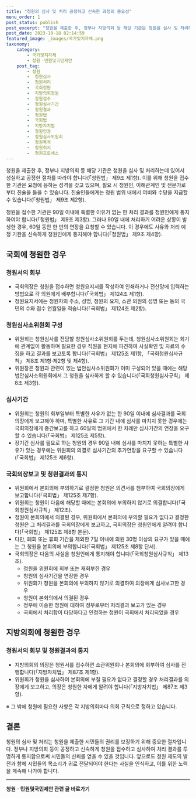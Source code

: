 ```yaml
---
title: "청원의 심사 및 처리 공정하고 신속한 과정의 중요성"
menu_order: 1
post_status: publish
post_excerpt: "청원을 제출한 후, 정부나 지방의회 등 해당 기관은 청원을 심사 및 처리하는데 있어서 성실하고 공정한 절차를 따라야 합니다(「청원법」 제9조 제1항). 이를 위해 청원을 접수한 기관은 요청에 응하는 성격을 갖고 있으며, 필요 시 청원인, 이해관계인 및 전문가로부터 진술을 들을 수 있습니다. 진술인들에게는 청원 범위 내에서 여비와 수당을 지급할 수 있습니다(「청원법」 제9조 제2항)."
post_date: 2023-10-18 02:14:59
featured_image: _images/국가및지자체.png
taxonomy:
    category:
        - 국가및지자체
        - 청원ㆍ민원및국민제안
    post_tag:
        - 청원
        -  청원심사
        -  청원처리
        -  국회청원
        -  지방의회청원
        -  청원접수
        -  청원심사기간
        -  청원결과
        -  청원법
        -  국회법
        -  지방자치법
        -  청원인권
        -  청원심사위원회
        -  청원목적
        -  청원취지
        -  청원프로세스
---
```



청원을 제출한 후, 정부나 지방의회 등 해당 기관은 청원을 심사 및 처리하는데 있어서 성실하고 공정한 절차를 따라야 합니다(「청원법」 제9조 제1항). 이를 위해 청원을 접수한 기관은 요청에 응하는 성격을 갖고 있으며, 필요 시 청원인, 이해관계인 및 전문가로부터 진술을 들을 수 있습니다. 진술인들에게는 청원 범위 내에서 여비와 수당을 지급할 수 있습니다(「청원법」 제9조 제2항).

청원을 접수한 기관은 90일 이내에 특별한 이유가 없는 한 처리 결과를 청원인에게 통지하여야 합니다(「청원법」 제9조 제3항). 그러나 90일 내에 처리하기 어려운 상황이 발생한 경우, 60일 동안 한 번의 연장을 요청할 수 있습니다. 이 경우에도 사유와 처리 예정 기한을 신속하게 청원인에게 통지해야 합니다(「청원법」 제9조 제4항).

## 국회에 청원한 경우

### 청원서의 회부
- 국회의장은 청원을 접수하면 청원요지서를 작성하여 인쇄하거나 전산망에 입력하는 방법으로 각 의원에게 배부합니다(「국회법」 제124조 제1항).
- 청원요지서에는 청원자의 주소, 성명, 청원의 요지, 소관 의원의 성명 또는 동의 국민의 수와 접수 연월일을 적습니다(「국회법」 제124조 제2항).

### 청원심사소위원회 구성
- 위원회는 청원심사를 전담할 청원심사소위원회를 두는데, 청원심사소위원회는 회기에 관계없이 활동하며 필요한 경우 직원을 현지에 파견하여 사실확인 및 자료의 수집을 하고 결과를 보고토록 합니다(「국회법」 제125조 제1항, 「국회청원심사규칙」 제8조 제1항·제2항 및 제4항).
- 위원장은 청원과 관련이 있는 법안심사소위원회가 이미 구성되어 있을 때에는 해당 법안심사소위원회에서 그 청원을 심사하게 할 수 있습니다(「국회청원심사규칙」 제8조 제3항).

### 심사기간
- 위원회는 청원의 회부일부터 특별한 사유가 없는 한 90일 이내에 심사결과를 국회의장에게 보고해야 하며, 특별한 사유로 그 기간 내에 심사를 마치지 못한 경우에는 국회의장에게 중간보고를 하고 60일의 범위에서 한 차례만 심사기간의 연장을 요구할 수 있습니다(「국회법」 제125조 제5항).
- 장기간 심사를 필요로 하는 청원의 경우 90일 내에 심사를 마치지 못하는 특별한 사유가 있는 경우에는 위원회의 의결로 심사기간의 추가연장을 요구할 수 있습니다(「국회법」 제125조 제6항).

### 국회의장보고 및 청원결과의 통지
- 위원회에서 본회의에 부의하기로 결정한 청원은 의견서를 첨부하여 국회의장에게 보고합니다(「국회법」 제125조 제7항).
- 위원회는 청원이 다음에 해당할 때에는 본회의에 부의하지 않기로 의결합니다(「국회청원심사규칙」 제12조).
- 청원이 본회의에서 의결된 경우, 위원회에서 본회의에 부의할 필요가 없다고 결정한 청원은 그 처리결과를 국회의장에게 보고하고, 국회의장은 청원인에게 알려야 합니다(「국회법」 제125조 제8항 본문).
- 다만, 폐회 또는 휴회 기간을 제외한 7일 이내에 의원 30명 이상의 요구가 있을 때에는 그 청원을 본회의에 부의합니다(「국회법」 제125조 제8항 단서).
- 국회의장은 다음의 사실을 청원인에게 통지해야 합니다(「국회청원심사규칙」 제13조).
  - 청원을 위원회에 회부 또는 재회부한 경우
  - 청원의 심사기간을 연장한 경우
  - 위원회가 청원을 본회의에 부의하지 않기로 의결하여 의장에게 심사보고한 경우
  - 청원이 본회의에서 의결된 경우
  - 정부에 이송한 청원에 대하여 정부로부터 처리결과 보고가 있는 경우
  - 국회에서 처리함이 타당하다고 인정하는 청원이 국회에서 처리되었을 경우

## 지방의회에 청원한 경우

### 청원서의 회부 및 청원결과의 통지
- 지방의회의 의장은 청원서를 접수하면 소관위원회나 본회의에 회부하여 심사를 진행합니다(「지방자치법」 제87조 제1항).
- 위원회가 청원을 심사하여 본회의에 부칠 필요가 없다고 결정할 경우 처리결과를 의장에게 보고하고, 의장은 청원한 자에게 알려야 합니다(「지방자치법」 제87조 제3항).

※ 그 밖에 청원에 필요한 사항은 각 지방의회마다 의회 규칙으로 정하고 있습니다.

## 결론


청원의 심사 및 처리는 청원을 제출한 시민들의 권리를 보장하기 위해 중요한 절차입니다. 정부나 지방의회 등이 공정하고 신속하게 청원을 접수하고 심사하여 처리 결과를 투명하게 통지함으로써 시민들의 신뢰를 얻을 수 있을 것입니다. 앞으로도 청원 제도의 발전과 함께 시민들의 목소리가 귀로 전달되어야 한다는 사실을 인식하고, 이를 위한 노력을 계속해 나가야 합니다.
<!-- wp:separator -->
<hr class="wp-block-separator has-alpha-channel-opacity"/>
<!-- /wp:separator -->

<!-- wp:group {"backgroundColor":"base","layout":{"type":"constrained"}} -->
<div class="wp-block-group has-base-background-color has-background"><!-- wp:paragraph {"align":"center","fontSize":"medium"} -->
<p class="has-text-align-center has-large-font-size"><strong>청원ㆍ민원및국민제안 관련 글 바로가기</strong></p>
<!-- /wp:paragraph -->


<!-- wp:latest-posts
{"categories":[{"id":7340,"count":19,"description":"","link":"https://uknowlaw.com/category/%ec%b2%ad%ec%9b%90%e3%86%8d%eb%af%bc%ec%9b%90%eb%b0%8f%ea%b5%ad%eb%af%bc%ec%a0%9c%ec%95%88/","name":"청원ㆍ민원및국민제안","slug":"청원ㆍ민원및국민제안","taxonomy":"category","parent":0,"meta":[],"_links":{"self":[{"href":"https://uknowlaw.com/wp-json/wp/v2/categories/7340"}],"collection":[{"href":"https://uknowlaw.com/wp-json/wp/v2/categories"}],"about":[{"href":"https://uknowlaw.com/wp-json/wp/v2/taxonomies/category"}],"wp:post_type":[{"href":"https://uknowlaw.com/wp-json/wp/v2/posts?categories=7340"}],"curies":[{"name":"wp","href":"https://api.w.org/{rel}","templated":true}]}}],"postsToShow":100,"excerptLength":28,"postLayout":"grid","columns":2,"featuredImageAlign":"left","featuredImageSizeSlug":"large","fontSize":"small"} /--></div>
<!-- /wp:group -->